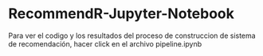 # RecommendR-Jupyter-Notebook

Para ver el codigo y los resultados del proceso de construccion de sistema de recomendación, hacer click en el archivo pipeline.ipynb
